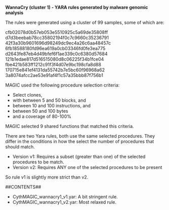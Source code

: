 **WannaCry (cluster 1) - YARA rules generated by malware genomic analysis**

The rules were generated using a cluster of 99 samples, some of which are:

   cfb02078d0b57eb053e5510925c5a69de35808ff
   d7d3beebab78cc35802194f0c7c9660c35236791
   42f3a30b9601696d98249dc9ec4a26c6aa48457c
   6fb18588180fd96ea619a0cb03346fd0fe3ea775
   d2643fe87eb4d49bfef6f1ae339c0c6380d57684
   121b1edae817d516515080d8c06225f34b1fce04
   fbe421b583ff1212c91f3f4d07e9bc198cfa8d88
   170715e841ef4131da55742b7e5bc60f96968a62
   3a8074afcc2ae53e91af4f1c57a35bbb87f756b1

MAGIC used the following procedure selection criteria:

   - Select clones,
   - with between 5 and 50 blocks, and
   - between 10 and 100 instructions, and
   - between 50 and 100 bytes
   - and a coverage of 80-100%

MAGIC selected 9 shared functions that matched this criteria.


There are two Yara rules, both use the same selected procedures. They differ in the conditions in how the select the number of procedures that should match.
   - Version v1: Requires a subset (greater than one) of the  selected procedures to be match.
   - Version v2: Requires ANY one of the selected procedures to be present

So rule v1 is slightly more strict than v2. 

##CONTENTS##

   - CythMAGIC_wannacry1_v1.yar: A bit stringent rule. 
   - CythMAGIC_wannacry1_v2.yar: Most relaxed rule.
   


